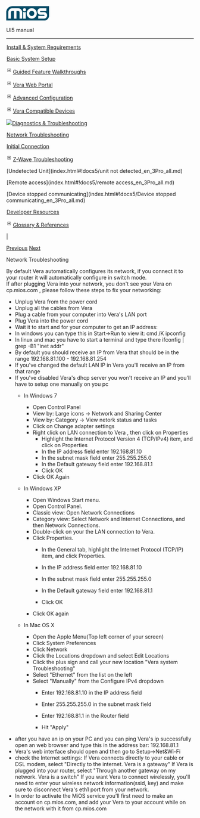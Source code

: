 ![](skins/mios/images/logo.png)

UI5 manual

  
---  
  
![](images/spacer.gif)[Install & System
Requirements](index.html#!docs5/installation_and_system_requirements_en_3Pro_all.md)

![](images/spacer.gif)[Basic System Setup ](index.html#!docs5/getting_started_en_3Pro_all.md)

![](images/plus.gif)[Guided Feature Walkthroughs ](index.html#!docs5/features_en_3Pro_all.md)

![](images/plus.gif)[Vera Web Portal](index.html#!docs5/web_portal_en_3Pro_all.md)

![](images/plus.gif)[Advanced
Configuration](index.html#!docs5/advanced_configuration_en_3Pro_all.md)

![](images/plus.gif)[Vera Compatible
Devices](index.html#!docs5/supported_hardware_en_3Pro_all.md)

![](images/minus.gif)[Diagnostics &
Troubleshooting](index.html#!docs5/troubleshooting_en_3Pro_all.md)

![](images/spacer.gif)[Network Troubleshooting](index.html#!docs5/network_troubleshooting_en_3Pro_all.md)

![](images/spacer.gif)[Initial Connection](index.html#!docs5/initial_connection_en_3Pro_all.md)

![](images/plus.gif)[Z-Wave Troubleshooting](index.html#!docs5/zwave_troubleshooting_en_3Pro_all.md)

![](images/spacer.gif)[Undetected Unit](index.html#!docs5/unit not detected_en_3Pro_all.md)

![](images/spacer.gif)[Remote access](index.html#!docs5/remote access_en_3Pro_all.md)

![](images/spacer.gif)[Device stopped communicating](index.html#!docs5/Device stopped communicating_en_3Pro_all.md)

![](images/spacer.gif)[Developer Resources](index.html#!docs5/developers_en_3Pro_all.md)

![](images/plus.gif)[Glossary & References](index.html#!docs5/reference_en_3Pro_all.md)

|

[Previous](index.html#!docs5/troubleshooting_en_3Pro_all.md)
[Next](index.html#!docs5/initial_connection_en_3Pro_all.md)

Network Troubleshooting

By default Vera automatically configures its network, if you connect it to
your router it will automatically configure in switch mode.  
If after plugging Vera into your network, you don't see your Vera on
cp.mios.com , please follow these steps to fix your networking:  

  * Unplug Vera from the power cord 
  * Unplug all the cables from Vera 
  * Plug a cable from your computer into Vera's LAN port
  * Plug Vera into the power cord 
  * Wait it to start and for your computer to get an IP address:
  * In windows you can type this in Start->Run to view it: cmd /K ipconfig 
  * In linux and mac you have to start a terminal and type there ifconfig | grep -B1 "inet addr"
  * By default you should receive an IP from Vera that should be in the range 192.168.81.100 - 192.168.81.254 
  * If you've changed the default LAN IP in Vera you'll receive an IP from that range 
  * If you've disabled Vera's dhcp server you won't receive an IP and you'll have to setup one manually on you pc 
    * In Windows 7
      * Open Control Panel
      * View by: Large icons -> Network and Sharing Center
      * View by: Category -> View netork status and tasks
      * Click on Change adapter settings
      * Right click on LAN connection to Vera , then click on Properties
        * Highlight the Internet Protocol Version 4 (TCP/IPv4) item, and click on Properties
        * In the IP address field enter 192.168.81.10
        * In the subnet mask field enter 255.255.255.0
        * In the Default gateway field enter 192.168.81.1
        * Click OK
      * Click OK Again  

    * In Windows XP  

      * Open Windows Start menu.
      * Open Control Panel.
      * Classic view: Open Network Connections
      * Category view: Select Network and Internet Connections, and then Network Connections.
      * Double-click on your the LAN connection to Vera.
      * Click Properties.
        * In the General tab, highlight the Internet Protocol (TCP/IP) item, and click Properties.   

        * In the IP address field enter 192.168.81.10
        * In the subnet mask field enter 255.255.255.0
        * In the Default gateway field enter 192.168.81.1  

        * Click OK
      * Click OK again
    * In Mac OS X
      * Open the Apple Menu(Top left corner of your screen)
      * Click System Preferences
      * Click Network
      * Click the Locations dropdown and select Edit Locations
      * Click the plus sign and call your new location "Vera system Troubleshooting"
      * Select "Ethernet" from the list on the left
      * Select "Manually" from the Configure IPv4 dropdown
        * Enter 192.168.81.10 in the IP address field
        * Enter 255.255.255.0 in the subnet mask field
        * Enter 192.168.81.1 in the Router field  

        * Hit "Apply"
  * after you have an ip on your PC and you can ping Vera's ip successfully open an web browser and type this in the address bar: 192.168.81.1 
  * Vera's web interface should open and then go to Setup->Net&Wi-Fi 
  * check the Internet settings: If Vera connects directly to your cable or DSL modem, select "Directly to the internet. Vera is a gateway" If Vera is plugged into your router, select "Through another gateway on my network. Vera is a switch" If you want Vera to connect wirelessly, you'll need to enter your wireless network information(ssid, key) and make sure to disconnect Vera's eth1 port from your network. 
  * In order to activate the MiOS service you'll first need to make an account on cp.mios.com, and add your Vera to your account while on the network with it from cp.mios.com

  

